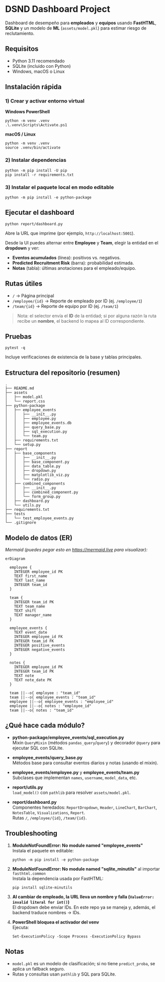 # DSND Dashboard Project

Dashboard de desempeño para **empleados** y **equipos** usando **FastHTML**, **SQLite** y un modelo de **ML** (`assets/model.pkl`) para estimar riesgo de reclutamiento.

## Requisitos
- Python 3.11 recomendado
- SQLite (incluido con Python)
- Windows, macOS o Linux

## Instalación rápida

### 1) Crear y activar entorno virtual
**Windows PowerShell**
```
python -m venv .venv
.\.venv\Scripts\Activate.ps1
```

**macOS / Linux**
```
python -m venv .venv
source .venv/bin/activate
```

### 2) Instalar dependencias
```
python -m pip install -U pip
pip install -r requirements.txt
```

### 3) Instalar el paquete local en modo editable
```
python -m pip install -e python-package
```

## Ejecutar el dashboard
```
python report/dashboard.py
```
Abre la URL que imprime (por ejemplo, `http://localhost:5001`).

Desde la UI puedes alternar entre **Employee** y **Team**, elegir la entidad en el **dropdown** y ver:
- **Eventos acumulados** (línea): positivos vs. negativos.
- **Predicted Recruitment Risk** (barra): probabilidad estimada.
- **Notas** (tabla): últimas anotaciones para el empleado/equipo.

## Rutas útiles
- `/` → Página principal
- `/employee/{id}` → Reporte de empleado por ID (ej. `/employee/1`)
- `/team/{id}` → Reporte de equipo por ID (ej. `/team/1`)

> Nota: el selector envía el **ID** de la entidad; si por alguna razón la ruta recibe un **nombre**, el backend lo mapea al ID correspondiente.

## Pruebas
```
pytest -q
```
Incluye verificaciones de existencia de la base y tablas principales.

## Estructura del repositorio (resumen)
```
.
├── README.md
├── assets
│   ├── model.pkl
│   └── report.css
├── python-package
│   ├── employee_events
│   │   ├── __init__.py
│   │   ├── employee.py
│   │   ├── employee_events.db
│   │   ├── query_base.py
│   │   ├── sql_execution.py
│   │   └── team.py
│   ├── requirements.txt
│   └── setup.py
├── report
│   ├── base_components
│   │   ├── __init__.py
│   │   ├── base_component.py
│   │   ├── data_table.py
│   │   ├── dropdown.py
│   │   ├── matplotlib_viz.py
│   │   └── radio.py
│   ├── combined_components
│   │   ├── __init__.py
│   │   ├── combined_component.py
│   │   └── form_group.py
│   ├── dashboard.py
│   └── utils.py
├── requirements.txt
├── tests
│   └── test_employee_events.py
└── .gitignore
```

## Modelo de datos (ER)
*Mermaid (puedes pegar esto en https://mermaid.live para visualizar):*
```
erDiagram

  employee {
    INTEGER employee_id PK
    TEXT first_name
    TEXT last_name
    INTEGER team_id
  }

  team {
    INTEGER team_id PK
    TEXT team_name
    TEXT shift
    TEXT manager_name
  }

  employee_events {
    TEXT event_date
    INTEGER employee_id FK
    INTEGER team_id FK
    INTEGER positive_events
    INTEGER negative_events
  }

  notes {
    INTEGER employee_id PK
    INTEGER team_id PK
    TEXT note
    TEXT note_date PK
  }

  team ||--o{ employee : "team_id"
  team ||--o{ employee_events : "team_id"
  employee ||--o{ employee_events : "employee_id"
  employee ||--o{ notes : "employee_id"
  team ||--o{ notes : "team_id"
```

## ¿Qué hace cada módulo?

- **python-package/employee_events/sql_execution.py**  
  Mixin `QueryMixin` (métodos `pandas_query`/`query`) y decorador `@query` para ejecutar SQL con SQLite.

- **employee_events/query_base.py**  
  Métodos base para consultar eventos diarios y notas (usando el mixin).

- **employee_events/employee.py** y **employee_events/team.py**  
  Subclases que implementan `names`, `username`, `model_data`, etc.

- **report/utils.py**  
  `load_model()` con `pathlib` para resolver `assets/model.pkl`.

- **report/dashboard.py**  
  Componentes heredados: `ReportDropdown`, `Header`, `LineChart`, `BarChart`, `NotesTable`, `Visualizations`, `Report`.  
  Rutas `/`, `/employee/{id}`, `/team/{id}`.

## Troubleshooting

1) **ModuleNotFoundError: No module named "employee_events"**  
   Instala el paquete en editable:
   ```
   python -m pip install -e python-package
   ```

2) **ModuleNotFoundError: No module named "sqlite_minutils"** al importar `fasthtml.common`  
   Instala la dependencia usada por FastHTML:
   ```
   pip install sqlite-minutils
   ```

3) **Al cambiar de empleado, la URL lleva un nombre y falla (`ValueError: invalid literal for int()`)**  
   El dropdown debe enviar IDs. En este repo ya se maneja y, además, el backend traduce nombres → IDs.

4) **PowerShell bloquea el activador del venv**  
   Ejecuta:
   ```
   Set-ExecutionPolicy -Scope Process -ExecutionPolicy Bypass
   ```

## Notas
- `model.pkl` es un modelo de clasificación; si no tiene `predict_proba`, se aplica un fallback seguro.
- Rutas y consultas usan `pathlib` y SQL para SQLite.
